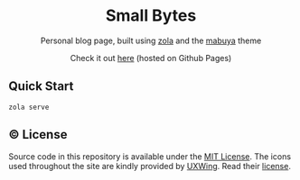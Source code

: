 <div align="center">
<h1>Small Bytes</h1>

Personal blog page, built using [zola](https://www.getzola.org/documentation/getting-started/overview/) and the [mabuya](https://github.com/semanticdata/mabuya) theme

Check it out [here](https://d-j-harris.github.io/) (hosted on Github Pages)

</div>

## Quick Start

```shell
zola serve
```

## ©️ License

Source code in this repository is available under the [MIT License](LICENSE). The icons used throughout the site are kindly provided by [UXWing](https://uxwing.com/license/). Read their [license](https://uxwing.com/license/).
